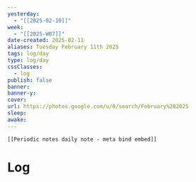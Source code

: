```yaml
---
yesterday: 
  - "[[2025-02-10]]"
week: 
  - "[[2025-W07]]" 
date-created: 2025-02-11
aliases: Tuesday February 11th 2025
tags: log/day
type: log/day
cssClasses:
  - log
publish: false
banner: 
banner-y: 
cover: 
url: https://photos.google.com/u/0/search/February%202025
sleep: 
awake:
---
```


```meta-bind-embed
[[Periodic notes daily note - meta bind embed]]
```

# Log